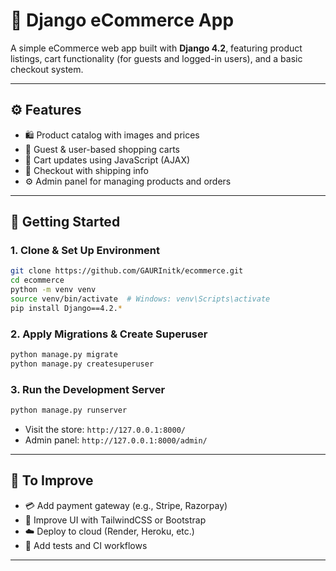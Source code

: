 # 🛒 Django eCommerce App

A simple eCommerce web app built with **Django 4.2**, featuring product listings, cart functionality (for guests and logged-in users), and a basic checkout system.

---

## ⚙️ Features

- 🛍️ Product catalog with images and prices  
- 👤 Guest & user-based shopping carts  
- 🔄 Cart updates using JavaScript (AJAX)  
- 🧾 Checkout with shipping info  
- ⚙️ Admin panel for managing products and orders  

---

## 🔧 Getting Started

### 1. Clone & Set Up Environment
```bash
git clone https://github.com/GAURInitk/ecommerce.git
cd ecommerce
python -m venv venv
source venv/bin/activate  # Windows: venv\Scripts\activate
pip install Django==4.2.*
```

### 2. Apply Migrations & Create Superuser
```bash
python manage.py migrate
python manage.py createsuperuser
```

### 3. Run the Development Server
```bash
python manage.py runserver
```

- Visit the store: `http://127.0.0.1:8000/`  
- Admin panel: `http://127.0.0.1:8000/admin/`

---

## 🚀 To Improve

- 💳 Add payment gateway (e.g., Stripe, Razorpay)  
- 🎨 Improve UI with TailwindCSS or Bootstrap  
- ☁️ Deploy to cloud (Render, Heroku, etc.)  
- 🧪 Add tests and CI workflows  

---


